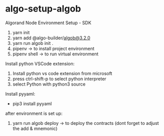 # algo-setup-algob
Algorand Node Environment Setup - SDK

1. yarn init
2. yarn add @algo-builder/algob@3.2.0
3. yarn run algob init .
4. pipenv -> to install project environment
5. pipenv shell -> to run virtual environment

Install python VSCode extension:
1. Install python vs code extension from microsoft 
2. press ctrl-shift-p to select python interpreter
3. select Python with python3 source

Install pyyaml:
- pip3 install pyyaml

after environment is set up:
1. yarn run algob deploy -> to deploy the contracts (dont forget to adjust the add & mnemonic)